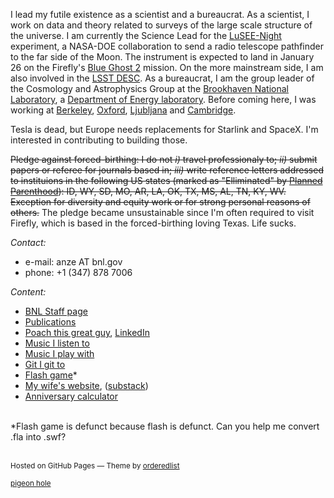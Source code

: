 
I lead my futile existence as a scientist and a bureaucrat. As a scientist, I work on data and theory related to surveys of the large scale structure of the universe. I am currently the Science Lead for the [LuSEE-Night](https://www.eurekalert.org/news-releases/982134) experiment, a NASA-DOE collaboration to send a radio telescope pathfinder to the far side of the Moon. The instrument is expected to land in January 26 on the Firefly's [Blue Ghost 2](https://fireflyspace.com/blue-ghost-mission-2/) mission. On the more mainstream side, I am also involved in the [LSST DESC](https://lsstdesc.org/). As a bureaucrat, I am the group leader of the Cosmology and Astrophysics Group at the [Brookhaven National Laboratory](http://www.cosmo.bnl.gov/), a [Department of Energy laboratory](http://www.energy.gov/). Before coming here, I was working at [Berkeley](http://bccp.lbl.gov/), [Oxford](http://www-astro.physics.ox.ac.uk/), [Ljubljana](http://www.fmf.uni-lj.si/) and [Cambridge](http://www.mrao.cam.ac.uk/).

Tesla is dead, but Europe needs replacements for Starlink and SpaceX. I'm interested in contributing to building those. 

~~Pledge against forced-birthing: I do not _i)_ travel professionaly to; _ii)_ submit papers or referee for journals based in; _iii)_ write reference letters addressed to instituions in the following US states (marked as "Elliminated" by [Planned Parenthood](https://www.plannedparenthoodaction.org/abortion-access-tool/)): ID, WY, SD, MO, AR, LA, OK, TX, MS, AL, TN, KY, WV. Exception for diversity and equity work or for strong personal reasons of others.~~
The pledge became unsustainable since I'm often required to visit Firefly, which is based in the forced-birthing loving Texas. Life sucks.

_Contact:_
 * e-mail: anze AT bnl.gov
 *  phone: +1 (347) 878 7006

_Content:_
 * [BNL Staff page](https://www.bnl.gov/staff/anze)
 * [Publications](http://arxiv.org/find/grp_physics/1/au:+Slosar/0/1/0/all/0/1)
 * [Poach this great guy](assets/doc/cv.pdf), [LinkedIn](https://www.linkedin.com/in/aslosar/)
 * [Music I listen to](https://www.last.fm/user/slosar/library)
 * [Music I play with](https://musescore.com/user/54207456)
 * [Git I git to](http://www.github.com/slosar)
 * [Flash game](http://www.slosar.com/sloni)*
 * [My wife's website](https://www.bovcon.com/), ([substack](https://bovcon.substack.com))
 * [Anniversary calculator](https://slosar.com/cgi-bin/anni.py)
	
<br>
*Flash game is defunct because flash is defunct. Can you help me convert .fla into .swf?
<br>
<br>
<p><small>Hosted on GitHub Pages &mdash; Theme by <a href="https://github.com/orderedlist">orderedlist</a></small></p>
<p><small><A HREF=https://www.dropbox.com/request/IC6f7NYq0gjmvIMxKaD9>pigeon hole</A> </small></p>
